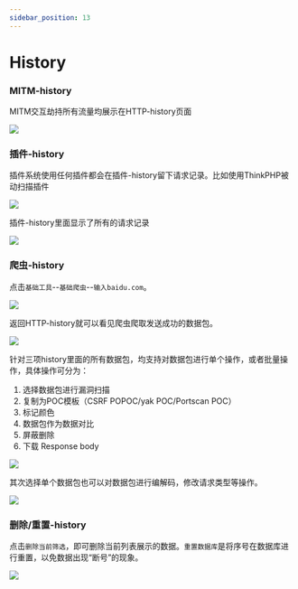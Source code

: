 ```yaml
---
sidebar_position: 13
---
```


# History

### MITM-history

MITM交互劫持所有流量均展示在HTTP-history页面

![](/img/products/yakit/mitm-39.png)

### 插件-history

插件系统使用任何插件都会在插件-history留下请求记录。比如使用ThinkPHP被动扫描插件

![](/img/products/yakit/mitm-40.png)

插件-history里面显示了所有的请求记录

![](/img/products/yakit/mitm-41.png)

### 爬虫-history

点击`基础工具`--`基础爬虫`--`输入baidu.com`。

![](/img/products/yakit/mitm-42.png)

返回HTTP-history就可以看见爬虫爬取发送成功的数据包。

![](/img/products/yakit/mitm-43.png)

针对三项history里面的所有数据包，均支持对数据包进行单个操作，或者批量操作，具体操作可分为：
1. 选择数据包进行漏洞扫描
2. 复制为POC模板（CSRF POPOC/yak POC/Portscan POC）
3. 标记颜色
4. 数据包作为数据对比
5. 屏蔽删除
6. 下载 Response body

![](/img/products/yakit/mitm-44.png)

其次选择单个数据包也可以对数据包进行编解码，修改请求类型等操作。

![](/img/products/yakit/mitm-45.png)

### 删除/重置-history

点击`删除当前筛选`，即可删除当前列表展示的数据。`重置数据库`是将序号在数据库进行重置，以免数据出现“断号”的现象。

![](/img/products/yakit/mitm-46.png)




